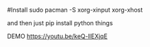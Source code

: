 #Install
sudo pacman -S xorg-xinput xorg-xhost

and then just pip install python things 

DEMO
https://youtu.be/keQ-llEXjqE
